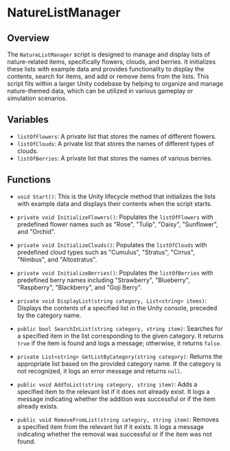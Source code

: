 # NatureListManager

## Overview
The `NatureListManager` script is designed to manage and display lists of nature-related items, specifically flowers, clouds, and berries. It initializes these lists with example data and provides functionality to display the contents, search for items, and add or remove items from the lists. This script fits within a larger Unity codebase by helping to organize and manage nature-themed data, which can be utilized in various gameplay or simulation scenarios.

## Variables

- `listOfFlowers`: A private list that stores the names of different flowers.
- `listOfClouds`: A private list that stores the names of different types of clouds.
- `listOfBerries`: A private list that stores the names of various berries.

## Functions

- `void Start()`: This is the Unity lifecycle method that initializes the lists with example data and displays their contents when the script starts.

- `private void InitializeFlowers()`: Populates the `listOfFlowers` with predefined flower names such as "Rose", "Tulip", "Daisy", "Sunflower", and "Orchid".

- `private void InitializeClouds()`: Populates the `listOfClouds` with predefined cloud types such as "Cumulus", "Stratus", "Cirrus", "Nimbus", and "Altostratus".

- `private void InitializeBerries()`: Populates the `listOfBerries` with predefined berry names including "Strawberry", "Blueberry", "Raspberry", "Blackberry", and "Goji Berry".

- `private void DisplayList(string category, List<string> items)`: Displays the contents of a specified list in the Unity console, preceded by the category name.

- `public bool SearchInList(string category, string item)`: Searches for a specified item in the list corresponding to the given category. It returns `true` if the item is found and logs a message; otherwise, it returns `false`.

- `private List<string> GetListByCategory(string category)`: Returns the appropriate list based on the provided category name. If the category is not recognized, it logs an error message and returns `null`.

- `public void AddToList(string category, string item)`: Adds a specified item to the relevant list if it does not already exist. It logs a message indicating whether the addition was successful or if the item already exists.

- `public void RemoveFromList(string category, string item)`: Removes a specified item from the relevant list if it exists. It logs a message indicating whether the removal was successful or if the item was not found.